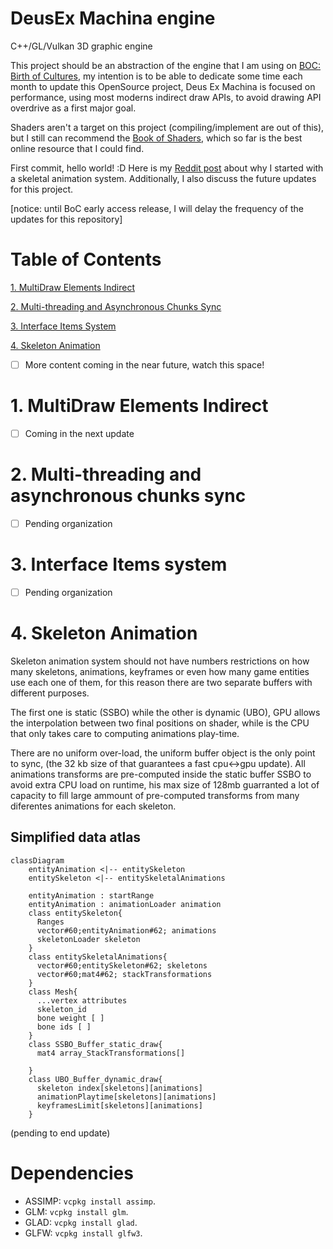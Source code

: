 # DeusEx Machina engine
C++/GL/Vulkan 3D graphic engine

This project should be an abstraction of the engine that I am using on [BOC: Birth of Cultures](https://store.steampowered.com/app/1159150/BOC/), my intention is to be able to dedicate some time each month to update this OpenSource project, Deus Ex Machina is focused on performance, using most moderns indirect draw APIs, to avoid drawing API overdrive as a first major goal.

Shaders aren't a target on this project (compiling/implement are out of this), but I still can recommend the [Book of Shaders](https://thebookofshaders.com/), which so far is the best online resource that I could find.


First commit, hello world! :D
Here is my [Reddit post](https://www.reddit.com/r/BirthOfCivilization/comments/smbddl/deus_ex_machina_engine_first_public_repository/) about why I started with a skeletal animation system. Additionally, I also discuss the future updates for this project.

[notice: until BoC early access release, I will delay the frequency of the updates for this repository]


# Table of Contents
[1. MultiDraw Elements Indirect](https://github.com/BraisMarteloLopez/Deus_Ex_Machina_engine#1-multidraw-elements-indirect)

[2. Multi-threading and Asynchronous Chunks Sync](https://github.com/BraisMarteloLopez/Deus_Ex_Machina_engine#2-multi-threading-and-asynchronous-chunks-sync)

[3. Interface Items System](https://github.com/BraisMarteloLopez/Deus_Ex_Machina_engine#3-interface-items-system)

[4. Skeleton Animation](https://github.com/BraisMarteloLopez/Deus_Ex_Machina_engine#4-skeleton-animation)

- [ ] More content coming in the near future, watch this space!


# 1. MultiDraw Elements Indirect
- [ ] Coming in the next update

# 2. Multi-threading and asynchronous chunks sync
- [ ] Pending organization

# 3. Interface Items system
- [ ] Pending organization

# 4. Skeleton Animation
Skeleton animation system should not have numbers restrictions on how many skeletons, animations, keyframes or even how many game entities use each one of them, for this reason there are two separate buffers with different purposes. 

The first one is static (SSBO) while the other is dynamic (UBO), GPU allows the interpolation between two final positions on shader, while is the CPU that only takes care to computing animations play-time. 

There are no uniform over-load, the uniform buffer object is the only point to sync, (the 32 kb size of that guarantees a fast cpu<->gpu update). All animations transforms are pre-computed inside the static buffer SSBO to avoid extra CPU load on runtime, his max size of 128mb guarranted a lot of capacity to fill large ammount of pre-computed transforms from many diferentes animations for each skeleton.

<!-- ![Atlas_animations](https://user-images.githubusercontent.com/5490676/152707323-daf85571-5b85-4b25-a434-c0bee2b82e67.jpg) -->
## Simplified data atlas
```mermaid
classDiagram
    entityAnimation <|-- entitySkeleton
    entitySkeleton <|-- entitySkeletalAnimations

    entityAnimation : startRange
    entityAnimation : animationLoader animation
    class entitySkeleton{
      Ranges
      vector#60;entityAnimation#62; animations
      skeletonLoader skeleton
    }
    class entitySkeletalAnimations{
      vector#60;entitySkeleton#62; skeletons
      vector#60;mat4#62; stackTransformations
    }
    class Mesh{
      ...vertex attributes
      skeleton_id
      bone weight [ ]
      bone ids [ ]
    }
    class SSBO_Buffer_static_draw{
      mat4 array_StackTransformations[]
      
    }
    class UBO_Buffer_dynamic_draw{
      skeleton index[skeletons][animations]
      animationPlaytime[skeletons][animations]
      keyframesLimit[skeletons][animations]
    }
```
(pending to end update)




# Dependencies

- ASSIMP: `vcpkg install assimp`.
- GLM: `vcpkg install glm`.
- GLAD: `vcpkg install glad`.
- GLFW: `vcpkg install glfw3`.


